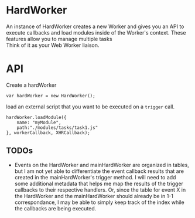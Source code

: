 # HardWorker #
An instance of HardWorker creates a new Worker and gives you an API to execute 
callbacks and load modules inside of the Worker's context. These features allow you
to manage multiple tasks  
Think of it as your Web Worker liaison.

# API #

Create a hardWorker

    var hardWorker = new HardWorker();


load an external script that you want to be executed on a `trigger` call.

    hardWorker.loadModule({
        name: "myModule", 
        path:"./modules/tasks/task1.js"
    }, workerCallback, XHRCallback);


## TODOs 
* Events on the HardWorker and mainHardWorker are organized in tables, but I am not yet able to 
differentiate the event callback results that are created in the mainHardWorker's trigger method.
I will need to add some additional metadata that helps me map the results of the trigger callbacks
to their respective handlers. Or, since the table for event X in the HardWorker and the mainHardWorker
should already be in 1-1 correspondance, I may be able to simply keep track of the index while the 
callbacks are being executed.
